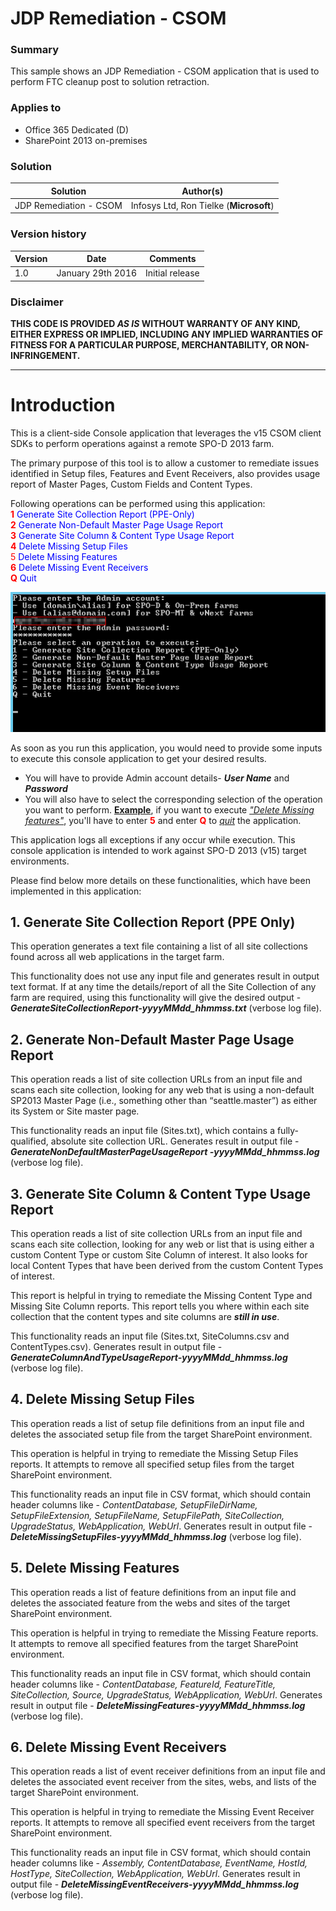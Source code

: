 # JDP Remediation - CSOM #

### Summary ###
This sample shows an JDP Remediation - CSOM application that is used to perform FTC cleanup post to solution retraction.

### Applies to ###
-  Office 365 Dedicated (D)
-  SharePoint 2013 on-premises


### Solution ###
Solution | Author(s)
---------|----------
JDP Remediation - CSOM | Infosys Ltd, Ron Tielke (**Microsoft**)

### Version history ###
Version  | Date | Comments
---------| -----| --------
1.0  | January 29th 2016 | Initial release

### Disclaimer ###
**THIS CODE IS PROVIDED *AS IS* WITHOUT WARRANTY OF ANY KIND, EITHER EXPRESS OR IMPLIED, INCLUDING ANY IMPLIED WARRANTIES OF FITNESS FOR A PARTICULAR PURPOSE, MERCHANTABILITY, OR NON-INFRINGEMENT.**


----------

# Introduction #
This is a client-side Console application that leverages the v15 CSOM client SDKs to perform operations against a remote SPO-D 2013 farm.  

The primary purpose of this tool is to allow a customer to remediate issues identified in Setup files, Features and Event Receivers, also provides usage report of Master Pages, Custom Fields and Content Types.  

Following operations can be performed using this application:  
<span style="color:red;font-weight:bold">1</span> <span style="color:blue;">Generate Site Collection Report (PPE-Only)</span>  
<span style="color:red;font-weight:bold">2</span> <span style="color:blue">Generate Non-Default Master Page Usage Report</span>  
<span style="color:red;font-weight:bold;">3</span> <span style="color:blue;">Generate Site Column & Content Type Usage Report</span>  
<span style="color:red;font-weight:bold;">4</span> <span style="color:blue;">Delete Missing Setup Files</span>  
<span style="color:red">5</span> <span style="color:blue;">Delete Missing Features</span>  
<span style="color:red;font-weight:bold;">6</span> <span style="color:blue;">Delete Missing Event Receivers</span>   
<span style="color:red;font-weight:bold;">Q</span> <span style="color:blue;">Quit</span>

![](images/Remedy-AllOptions.png) 

As soon as you run this application, you would need to provide some inputs to execute this console application to get your desired results.

- You will have to provide Admin account details- ***User Name*** and ***Password***
- You will also have to select the corresponding selection of the operation you want to perform.
<span style="text-decoration:underline">**Example**</span>, if you want to execute <span style="text-decoration:underline">*"Delete Missing features"*</span>, you'll have to enter <span style="color:red;font-weight:bold">5</span> and enter <span style="color:red;font-weight:bold">Q</span> to <span style="text-decoration:underline">*quit*</span> the application.

This application logs all exceptions if any occur while execution. This console application is intended to work against SPO-D 2013 (v15) target environments.  

Please find below more details on these functionalities, which have been implemented in this application:  

## 1. Generate Site Collection Report (PPE Only) ##
This operation generates a text file containing a list of all site collections found across all web applications in the target farm.  
 
This functionality does not use any input file and generates result in output text format. If at any time the details/report of all the Site Collection of any farm are required, using this functionality will give the desired output - ***GenerateSiteCollectionReport-yyyyMMdd_hhmmss.txt*** (verbose log file).


## 2. Generate Non-Default Master Page Usage Report ##
This operation reads a list of site collection URLs from an input file and scans each site collection, looking for any web that is using a non-default SP2013 Master Page (i.e., something other than “seattle.master”) as either its System or Site master page.  

This functionality reads an input file (Sites.txt), which contains a fully-qualified, absolute site collection URL. Generates result in output file - ***GenerateNonDefaultMasterPageUsageReport -yyyyMMdd_hhmmss.log*** (verbose log file).


## 3. Generate Site Column & Content Type Usage Report ##
This operation reads a list of site collection URLs from an input file and scans each site collection, looking for any web or list that is using either a custom Content Type or custom Site Column of interest.  It also looks for local Content Types that have been derived from the custom Content Types of interest.  

This report is helpful in trying to remediate the Missing Content Type and Missing Site Column reports.  This report tells you where within each site collection that the content types and site columns are ***still in use***.  

This functionality reads an input file (Sites.txt, SiteColumns.csv and ContentTypes.csv). Generates result in output file - ***GenerateColumnAndTypeUsageReport-yyyyMMdd_hhmmss.log*** (verbose log file).


## 4. Delete Missing Setup Files ##
This operation reads a list of setup file definitions from an input file and deletes the associated setup file from the target SharePoint environment.  

This operation is helpful in trying to remediate the Missing Setup Files reports.  It attempts to remove all specified setup files from the target SharePoint environment.  

This functionality reads an input file in CSV format, which should contain header columns like - *ContentDatabase, SetupFileDirName, SetupFileExtension, SetupFileName, SetupFilePath, SiteCollection, UpgradeStatus, WebApplication, WebUrl*. Generates result in output file - ***DeleteMissingSetupFiles-yyyyMMdd_hhmmss.log*** (verbose log file).


## 5. Delete Missing Features ##
This operation reads a list of feature definitions from an input file and deletes the associated feature from the webs and sites of the target SharePoint environment.  

This operation is helpful in trying to remediate the Missing Feature reports.  It attempts to remove all specified features from the target SharePoint environment.  

This functionality reads an input file in CSV format, which should contain header columns like - *ContentDatabase, FeatureId, FeatureTitle, SiteCollection, Source, UpgradeStatus, WebApplication, WebUrl*. Generates result in output file - ***DeleteMissingFeatures-yyyyMMdd_hhmmss.log*** (verbose log file).


## 6. Delete Missing Event Receivers ##
This operation reads a list of event receiver definitions from an input file and deletes the associated event receiver from the sites, webs, and lists of the target SharePoint environment.  

This operation is helpful in trying to remediate the Missing Event Receiver reports.  It attempts to remove all specified event receivers from the target SharePoint environment.  

This functionality reads an input file in CSV format, which should contain header columns like - *Assembly, ContentDatabase, EventName, HostId, HostType, SiteCollection, WebApplication, WebUrl*. Generates result in output file - ***DeleteMissingEventReceivers-yyyyMMdd_hhmmss.log*** (verbose log file).

